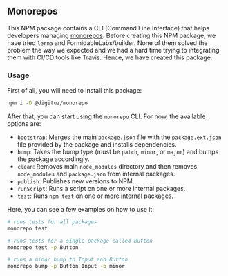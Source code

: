 ## Monorepos

This NPM package contains a CLI (Command Line Interface) that helps developers managing
[monorepos](https://medium.com/@maoberlehner/monorepos-in-the-wild-33c6eb246cb9). Before creating
this NPM package, we have tried `lerna` and FormidableLabs/builder. None of them solved the problem
the way we expected and we had a hard time trying to integrating them with CI/CD tools like Travis.
Hence, we have created this package.

### Usage

First of all, you will need to install this package:

```bash
npm i -D @digituz/monorepo
```

After that, you can start using the `monorepo` CLI. For now, the available options are:

* `bootstrap`: Merges the main `package.json` file with the `package.ext.json` file
provided by the package and installs dependencies.
* `bump`: Takes the bump type (must be `patch`, `minor`, or `major`) and bumps the package accordingly.
* `clean`: Removes main `node_modules` directory and then removes `node_modules` and `package.json` from internal packages.
* `publish`: Publishes new versions to NPM.
* `runScript`: Runs a script on one or more internal packages.
* `test`: Runs `npm test` on one or more internal packages.

Here, you can see a few examples on how to use it:

```bash
# runs tests for all packages
monorepo test

# runs tests for a single package called Button
monorepo test -p Button

# runs a minor bump to Input and Button
monorepo bump -p Button Input -b minor
```
